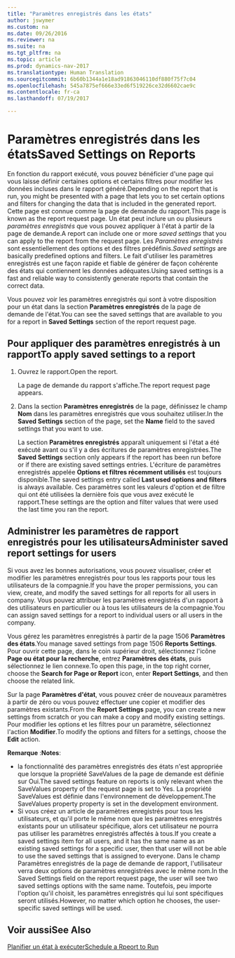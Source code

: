 ```yaml
---
title: "Paramètres enregistrés dans les états"
author: jswymer
ms.custom: na
ms.date: 09/26/2016
ms.reviewer: na
ms.suite: na
ms.tgt_pltfrm: na
ms.topic: article
ms.prod: dynamics-nav-2017
ms.translationtype: Human Translation
ms.sourcegitcommit: 6b60b1344a1e18ad91863046110df880f75f7c04
ms.openlocfilehash: 545a7875ef666e33ed6f519226ce32d6602cae9c
ms.contentlocale: fr-ca
ms.lasthandoff: 07/19/2017

---
```

# <a name="saved-settings-on-reports"></a><span data-ttu-id="2bc2e-102">Paramètres enregistrés dans les états</span><span class="sxs-lookup"><span data-stu-id="2bc2e-102">Saved Settings on Reports</span></span>
<span data-ttu-id="2bc2e-103">En fonction du rapport exécuté, vous pouvez bénéficier d'une page qui vous laisse définir certaines options et certains filtres pour modifier les données incluses dans le rapport généré.</span><span class="sxs-lookup"><span data-stu-id="2bc2e-103">Depending on the report that is run, you might be presented with a page that lets you to set certain options and filters for changing the data that is included in the generated report.</span></span> <span data-ttu-id="2bc2e-104">Cette page est connue comme la page de demande du rapport.</span><span class="sxs-lookup"><span data-stu-id="2bc2e-104">This page is known as the report request page.</span></span> <span data-ttu-id="2bc2e-105">Un état peut inclure un ou plusieurs *paramètres enregistrés* que vous pouvez appliquer à l'état à partir de la page de demande.</span><span class="sxs-lookup"><span data-stu-id="2bc2e-105">A report can include one or more *saved settings* that you can apply to the report from the request page.</span></span> <span data-ttu-id="2bc2e-106">Les *Paramètres enregistrés* sont essentiellement des options et des filtres prédéfinis.</span><span class="sxs-lookup"><span data-stu-id="2bc2e-106">*Saved settings* are basically predefined options and filters.</span></span> <span data-ttu-id="2bc2e-107">Le fait d'utiliser les paramètres enregistrés est une façon rapide et fiable de générer de façon cohérente des états qui contiennent les données adéquates.</span><span class="sxs-lookup"><span data-stu-id="2bc2e-107">Using saved settings is a fast and reliable way to consistently generate reports that contain the correct data.</span></span>

<span data-ttu-id="2bc2e-108">Vous pouvez voir les paramètres enregistrés qui sont à votre disposition pour un état dans la section **Paramètres enregistrés** de la page de demande de l'état.</span><span class="sxs-lookup"><span data-stu-id="2bc2e-108">You can see the saved settings that are available to you for a report in **Saved Settings** section of the report request page.</span></span>

## <a name="to-apply-saved-settings-to-a-report"></a><span data-ttu-id="2bc2e-109">Pour appliquer des paramètres enregistrés à un rapport</span><span class="sxs-lookup"><span data-stu-id="2bc2e-109">To apply saved settings to a report</span></span>
1.  <span data-ttu-id="2bc2e-110">Ouvrez le rapport.</span><span class="sxs-lookup"><span data-stu-id="2bc2e-110">Open the report.</span></span>

    <span data-ttu-id="2bc2e-111">La page de demande du rapport s'affiche.</span><span class="sxs-lookup"><span data-stu-id="2bc2e-111">The report request page appears.</span></span>    
2.  <span data-ttu-id="2bc2e-112">Dans la section **Paramètres enregistrés** de la page, définissez le champ **Nom** dans les paramètres enregistrés que vous souhaitez utiliser.</span><span class="sxs-lookup"><span data-stu-id="2bc2e-112">In the **Saved Settings** section of the page, set the **Name** field  to the saved settings that you want to use.</span></span>

    <span data-ttu-id="2bc2e-113">La section **Paramètres enregistrés** apparaît uniquement si l'état a été exécuté avant ou s'il y a des écritures de paramètres enregistrées.</span><span class="sxs-lookup"><span data-stu-id="2bc2e-113">The **Saved Settings** section only appears if the report has been run before or if there are existing saved settings entries.</span></span> <span data-ttu-id="2bc2e-114">L'écriture de paramètres enregistrés appelée **Options et filtres récemment utilisés** est toujours disponible.</span><span class="sxs-lookup"><span data-stu-id="2bc2e-114">The saved settings entry called **Last used options and filters** is always available.</span></span> <span data-ttu-id="2bc2e-115">Ces paramètres sont les valeurs d'option et de filtre qui ont été utilisées la dernière fois que vous avez exécuté le rapport.</span><span class="sxs-lookup"><span data-stu-id="2bc2e-115">These settings are the option and filter values that were used the last time you ran the report.</span></span>

## <a name="administer-saved-report-settings-for-users"></a><span data-ttu-id="2bc2e-116">Administrer les paramètres de rapport enregistrés pour les utilisateurs</span><span class="sxs-lookup"><span data-stu-id="2bc2e-116">Administer saved report settings for users</span></span>
<span data-ttu-id="2bc2e-117">Si vous avez les bonnes autorisations, vous pouvez visualiser, créer et modifier les paramètres enregistrés pour tous les rapports pour tous les utilisateurs de la compagnie.</span><span class="sxs-lookup"><span data-stu-id="2bc2e-117">If you have the proper permissions, you can view, create, and modify the saved settings for all reports for all users in company.</span></span> <span data-ttu-id="2bc2e-118">Vous pouvez attribuer les paramètres enregistrés d'un rapport à des utilisateurs en particulier ou à tous les utilisateurs de la compagnie.</span><span class="sxs-lookup"><span data-stu-id="2bc2e-118">You can assign saved settings for a report to individual users or all users in the company.</span></span>

<span data-ttu-id="2bc2e-119">Vous gérez les paramètres enregistrés à partir de la page 1506 **Paramètres des états**.</span><span class="sxs-lookup"><span data-stu-id="2bc2e-119">You manage saved settings from page 1506 **Reports Settings**.</span></span> <span data-ttu-id="2bc2e-120">Pour ouvrir cette page, dans le coin supérieur droit, sélectionnez l'icône **Page ou état pour la recherche**, entrez **Paramètres des états**, puis sélectionnez le lien connexe.</span><span class="sxs-lookup"><span data-stu-id="2bc2e-120">To open this page, in the top right corner, choose the **Search for Page or Report** icon, enter **Report Settings**, and then choose the related link.</span></span> 

<span data-ttu-id="2bc2e-121">Sur la page **Paramètres d'état**, vous pouvez créer de nouveaux paramètres à partir de zéro ou vous pouvez effectuer une copier et modifier des paramètres existants.</span><span class="sxs-lookup"><span data-stu-id="2bc2e-121">From the **Report Settings** page, you can create a new settings from scratch or you can make a copy and modify existing settings.</span></span> <span data-ttu-id="2bc2e-122">Pour modifier les options et les filtres pour un paramètre, sélectionnez l'action **Modifier**.</span><span class="sxs-lookup"><span data-stu-id="2bc2e-122">To modify the options and filters for a settings, choose the **Edit** action.</span></span>

<span data-ttu-id="2bc2e-123">**Remarque** :</span><span class="sxs-lookup"><span data-stu-id="2bc2e-123">**Notes**:</span></span>
-    <span data-ttu-id="2bc2e-124">la fonctionnalité des paramètres enregistrés des états n'est appropriée que lorsque la propriété SaveValues de la page de demande est définie sur Oui.</span><span class="sxs-lookup"><span data-stu-id="2bc2e-124">The saved settings feature on reports is only relevant when the SaveValues property of the request page is set to Yes.</span></span> <span data-ttu-id="2bc2e-125">La propriété SaveValues est définie dans l'environnement de développement.</span><span class="sxs-lookup"><span data-stu-id="2bc2e-125">The SaveValues property property is set in the development environment.</span></span>
-    <span data-ttu-id="2bc2e-126">Si vous créez un article de paramètres enregistrés pour tous les utilisateurs, et qu'il porte le même nom que les paramètres enregistrés existants pour un utilisateur spécifique, alors cet utilisateur ne pourra pas utiliser les paramètres enregistrés affectés à tous.</span><span class="sxs-lookup"><span data-stu-id="2bc2e-126">If you create a saved settings item for all users, and it has the same name as an existing saved settings for a specific user, then that user will not be able to use the saved settings that is assigned to everyone.</span></span>  <span data-ttu-id="2bc2e-127">Dans le champ Paramètres enregistrés de la page de demande de rapport, l'utilisateur verra deux options de paramètres enregistrées avec le même nom.</span><span class="sxs-lookup"><span data-stu-id="2bc2e-127">In the Saved Settings field on the report request page, the user will see two saved settings options with the same name.</span></span> <span data-ttu-id="2bc2e-128">Toutefois, peu importe l'option qu'il choisit, les paramètres enregistrés qui lui sont spécifiques seront utilisés.</span><span class="sxs-lookup"><span data-stu-id="2bc2e-128">However, no matter which option he chooses, the user-specific saved settings will be used.</span></span>

## <a name="see-also"></a><span data-ttu-id="2bc2e-129">Voir aussi</span><span class="sxs-lookup"><span data-stu-id="2bc2e-129">See Also</span></span>
[<span data-ttu-id="2bc2e-130">Planifier un état à exécuter</span><span class="sxs-lookup"><span data-stu-id="2bc2e-130">Schedule a Rpeort to Run</span></span>](ui-schedule-report.md)

